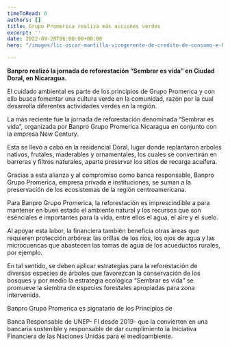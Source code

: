 ```yaml
---
timeToRead: 8
authors: []
title: Grupo Promerica realiza más acciones verdes
excerpt: ''
date: 2022-09-20T06:00:00+00:00
hero: "/images/lic-oscar-mantilla-vicegerente-de-credito-de-consumo-e-hipotecario.jpg"

---
```

**Banpro realizó la jornada de reforestación “Sembrar es vida” en Ciudad Doral, en Nicaragua.**

El cuidado ambiental es parte de los principios de Grupo Promerica y con ello busca fomentar una cultura verde en la comunidad, razón por la cual desarrolla diferentes actividades verdes en la región.

La más reciente fue la jornada de reforestación denominada “Sembrar es vida”, organizada por Banpro Grupo Promerica Nicaragua en conjunto con la empresa New Century.

Esta se llevó a cabo en la residencial Doral, lugar donde replantaron arboles nativos, frutales, maderables y ornamentales, los cuales se convertirán en barreras y filtros naturales, aparte preservar los sitios de recarga acuífera.

Gracias a esta alianza y al compromiso como banca responsable, Banpro Grupo Promerica, empresa privada e instituciones, se suman a la preservación de los ecosistemas de la región centroamericana.

Para Banpro Grupo Promerica, la reforestación es imprescindible a para mantener en buen estado el ambiente natural y los recursos que son esénciales e importantes para la vida, entre ellos el agua, el aire y el suelo.

Al apoyar esta labor, la financiera también beneficia otras áreas que requieren protección arbórea: las orillas de los ríos, los ojos de agua y las microcuencas que abastecen las tomas de agua de los acueductos rurales, por ejemplo.

En tal sentido, se deben aplicar estrategias para la reforestación de diversas especies de árboles que favorezcan la conservación de los bosques y por medio la estrategia ecológica “Sembrar es vida” se promueve la siembra de especies forestales apropiadas para zona intervenida.

Banpro Grupo Promerica es signatario de los Principios de

Banca Responsable de UNEP- FI desde 2019- que la convierten en una bancaria sostenible y responsable de dar cumplimiento la Iniciativa Financiera de las Naciones Unidas para el medioambiente.